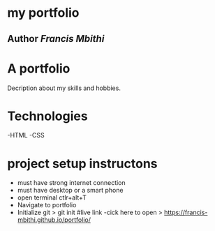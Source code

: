 # my portfolio
## Author *Francis Mbithi*
# A portfolio 
Decription about my skills and hobbies.
# Technologies
-HTML
-CSS
# project setup instructons
- must have strong internet connection
- must have desktop or a smart phone
- open terminal ctlr+alt+T 
- Navigate to portfolio
- Initialize git > git init
#live link
 -cick here to open >  https://francis-mbithi.github.io/portfolio/

